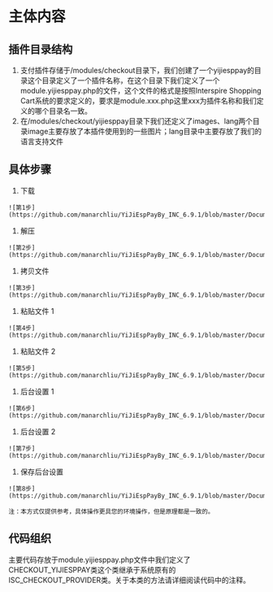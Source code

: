 # 主体内容

## 插件目录结构

1. 支付插件存储于/modules/checkout目录下，我们创建了一个yijiesppay的目录这个目录定义了一个插件名称，在这个目录下我们定义了一个module.yijiesppay.php的文件，这个文件的格式是按照Interspire Shopping Cart系统的要求定义的，要求是module.xxx.php这里xxx为插件名称和我们定义的哪个目录名一致。
1. 在/modules/checkout/yijiesppay目录下我们还定义了images、lang两个目录image主要存放了本插件使用到的一些图片；lang目录中主要存放了我们的语言支持文件

## 具体步骤

  1. 下载

    ![第1步](https://github.com/manarchliu/YiJiEspPayBy_INC_6.9.1/blob/master/Document/images/inc_1.png)

  1. 解压

    ![第2步](https://github.com/manarchliu/YiJiEspPayBy_INC_6.9.1/blob/master/Document/images/inc_2.png)

  1. 拷贝文件

    ![第3步](https://github.com/manarchliu/YiJiEspPayBy_INC_6.9.1/blob/master/Document/images/inc_3.png)

  1. 粘贴文件 1

    ![第4步](https://github.com/manarchliu/YiJiEspPayBy_INC_6.9.1/blob/master/Document/images/inc_4.png)

  1. 粘贴文件 2

    ![第5步](https://github.com/manarchliu/YiJiEspPayBy_INC_6.9.1/blob/master/Document/images/inc_5.png)

  1. 后台设置 1

    ![第6步](https://github.com/manarchliu/YiJiEspPayBy_INC_6.9.1/blob/master/Document/images/inc_6.png)

  1. 后台设置 2

    ![第7步](https://github.com/manarchliu/YiJiEspPayBy_INC_6.9.1/blob/master/Document/images/inc_7.png)

  1. 保存后台设置

    ![第8步](https://github.com/manarchliu/YiJiEspPayBy_INC_6.9.1/blob/master/Document/images/inc_8.png)


`注：本方式仅提供参考，具体操作更具您的环境操作，但是原理都是一致的。`

## 代码组织

主要代码存放于module.yijiesppay.php文件中我们定义了CHECKOUT_YIJIESPPAY类这个类继承于系统原有的ISC_CHECKOUT_PROVIDER类。关于本类的方法请详细阅读代码中的注释。
